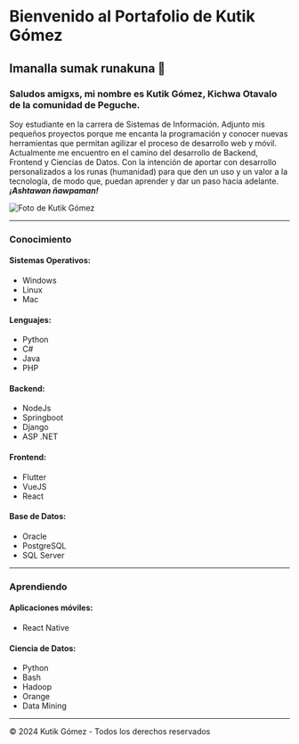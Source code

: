# Bienvenido al Portafolio de Kutik Gómez

## Imanalla sumak runakuna 👋

### Saludos amigxs, mi nombre es Kutik Gómez, Kichwa Otavalo de la comunidad de Peguche.

Soy estudiante en la carrera de Sistemas de Información. Adjunto mis pequeños proyectos porque me encanta la programación y conocer nuevas herramientas que permitan agilizar el proceso de desarrollo web y móvil. Actualmente me encuentro en el camino del desarrollo de Backend, Frontend y Ciencias de Datos. Con la intención de aportar con desarrollo personalizados a los runas (humanidad) para que den un uso y un valor a la tecnología, de modo que, puedan aprender y dar un paso hacia adelante. **_¡Ashtawan ñawpaman!_**

![Foto de Kutik Gómez](kutik.jpg)

---

### Conocimiento

#### Sistemas Operativos:
- Windows
- Linux
- Mac 

#### Lenguajes: 
- Python
- C#
- Java
- PHP

#### Backend:
- NodeJs
- Springboot
- Django
- ASP .NET

#### Frontend:
- Flutter
- VueJS
- React

#### Base de Datos:
- Oracle
- PostgreSQL
- SQL Server

---

### Aprendiendo

#### Aplicaciones móviles:
- React Native

#### Ciencia de Datos:
- Python
- Bash
- Hadoop
- Orange
- Data Mining

---

© 2024 Kutik Gómez - Todos los derechos reservados
